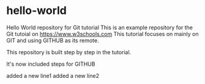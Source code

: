 # hello-world
Hello World repository for Git tutorial
This is an example repository for the Git tutoial on https://www.w3schools.com
This tutorial focuses on mainly on GIT and using GITHUB as its remote.

This repository is built step by step in the tutorial.

It's now included steps for GITHUB

added a new line1
added a new line2